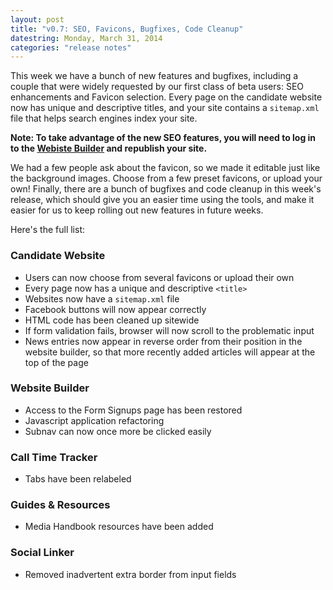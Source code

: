 ```yaml
---
layout: post
title: "v0.7: SEO, Favicons, Bugfixes, Code Cleanup"
datestring: Monday, March 31, 2014
categories: "release notes"
---
```


This week we have a bunch of new features and bugfixes, including a couple that were widely requested by our first class of beta users: SEO enhancements and Favicon selection. Every page on the candidate website now has unique and descriptive titles, and your site contains a `sitemap.xml` file that helps search engines index your site. 

**Note: To take advantage of the new SEO features, you will need to log in to the [Webiste Builder](https://pies.pccc.co/app/website/#home) and republish your site.**

We had a few people ask about the favicon, so we made it editable just like the background images. Choose from a few preset favicons, or upload your own! Finally, there are a bunch of bugfixes and code cleanup in this week's release, which should give you an easier time using the tools, and make it easier for us to keep rolling out new features in future weeks. 

Here's the full list:

### Candidate Website ### 
* Users can now choose from several favicons or upload their own 
* Every page now has a unique and descriptive `<title>` 
* Websites now have a `sitemap.xml` file 
* Facebook buttons will now appear correctly 
* HTML code has been cleaned up sitewide 
* If form validation fails, browser will now scroll to the problematic input 
* News entries now appear in reverse order from their position in the website builder, so that more recently added articles will appear at the top of the page 

### Website Builder ### 
* Access to the Form Signups page has been restored 
* Javascript application refactoring 
* Subnav can now once more be clicked easily 

### Call Time Tracker ### 
* Tabs have been relabeled 

### Guides & Resources ### 
* Media Handbook resources have been added 

### Social Linker ### 
* Removed inadvertent extra border from input fields 
